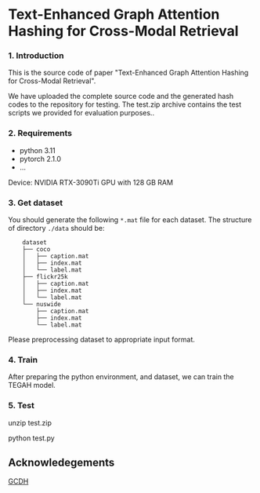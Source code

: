 # Text-Enhanced Graph Attention Hashing for Cross-Modal Retrieval


### 1. Introduction

This is the source code of paper "Text-Enhanced Graph Attention Hashing for Cross-Modal Retrieval".


We have uploaded the complete source code and the generated hash codes to the repository for testing. The test.zip archive contains the test scripts we provided for evaluation purposes..

### 2. Requirements

- python 3.11
- pytorch 2.1.0
- ...

Device:
NVIDIA RTX-3090Ti GPU with 128 GB RAM


### 3. Get dataset

You should generate the following `*.mat` file for each dataset. The structure of directory `./data` should be:
```
    dataset
    ├── coco
    │   ├── caption.mat 
    │   ├── index.mat
    │   └── label.mat 
    ├── flickr25k
    │   ├── caption.mat
    │   ├── index.mat
    │   └── label.mat
    └── nuswide
        ├── caption.mat
        ├── index.mat 
        └── label.mat
```

Please preprocessing dataset to appropriate input format.

### 4. Train

After preparing the python environment, and dataset, we can train the TEGAH model.

### 5. Test

unzip test.zip

python test.py

## Acknowledegements
[GCDH](https://github.com/Zjut-MultimediaPlus/GCDH)

